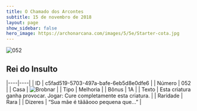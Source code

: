 ```yaml
---
title: O Chamado dos Arcontes
subtitle: 15 de novembro de 2018
layout: page
show_sidebar: false
hero_image: https://archonarcana.com/images/5/5e/Starter-cota.jpg
---
```


![052](https://cdn.keyforgegame.com/media/card_front/pt/341_052_9664WG465QGC_pt.png)

## Rei do Insulto

|----|----|
| ID | c5fad519-5703-497a-bafe-6eb5d8e0dfe6 |
| Número | 052 |
| Casa | ![Brobnar](https://archonarcana.com/images/thumb/e/e0/Brobnar.png/22px-Brobnar.png "Brobnar") |
| Tipo | Melhoria |
| Bônus | 1A |
| Texto | Esta criatura ganha provocar. Jogar: Cure completamente esta criatura. |
| Raridade | Rara |
| Dizeres | “Sua mãe é tãããooo pequena que...” |
